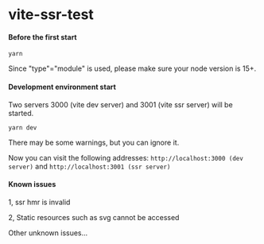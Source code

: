 # vite-ssr-test

#### Before the first start
```
yarn
```

Since "type"="module" is used, please make sure your node version is 15+.

#### Development environment start

Two servers 3000 (vite dev server) and 3001 (vite ssr server) will be started.

```
yarn dev
```
There may be some warnings, but you can ignore it.

Now you can visit the following addresses: `http://localhost:3000 (dev server)` and `http://localhost:3001 (ssr server)`

#### Known issues

1, ssr hmr is invalid

2, Static resources such as svg cannot be accessed

Other unknown issues...